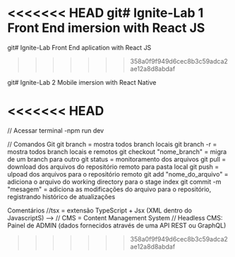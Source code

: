<<<<<<< HEAD
git# Ignite-Lab 1
Front End imersion with React JS
=======
git# Ignite-Lab
Front End aplication with React JS
>>>>>>> 358a0f9f949d6cec8b3c59adca2ae12a8d8abdaf

git# Ignite-Lab 2
Mobile imersion with React Native


<<<<<<< HEAD
=======
// Acessar terminal
    -npm run dev

// Comandos Git
    git branch                                     = mostra todos branch locais
    git branch -r                                  = mostra todos branch locais e remotos
    git checkout "nome_branch"                     = migra de um branch para outro
    git status                                     = monitoramento dos arquivos
    git pull                                       = download dos arquivos do repositório remoto para pasta local
    git push                                       = ulpoad dos arquivos para o repositório remoto
    git add "nome_do_arquivo"                      = adiciona o arquivo do working directory para o stage index
    git commit -m "mesagem"                        = adiciona as modificações do arquivo para o repositório, registrando histórico de atualizações

Comentários 
//tsx = extensão TypeScript + Jsx (XML dentro do JavascriptS) -->
// CMS = Content Management System
// Headless CMS: Painel de ADMIN (dados fornecidos através de uma API REST ou GraphQL)
>>>>>>> 358a0f9f949d6cec8b3c59adca2ae12a8d8abdaf

